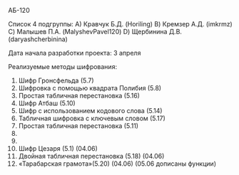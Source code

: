 АБ-120

Список 4 подгруппы:
A) Кравчук Б.Д. (Horiling)
B) Кремзер А.Д. (imkrmz)
C) Малышев П.А. (MalyshevPavel120)
D) Щербинина Д.В. (daryashcherbinina)

Дата начала разработки проекта: 3 апреля

Реализуемые методы шифрования: 
1) Шифр Гронсфельда (5.7)
2) Шифровка с помощью квадрата Полибия (5.8)
3) Простая табличная перестановка (5.16)
4) Шифр Атбаш (5.10)
5) Шифр с использованием кодового слова (5.14)
6) Табличная шифровка с ключевым словом (5.17)
7) Простая табличная перестановка (5.11)
8)
9)
10) Шифр Цезаря (5.1) (04.06)
11) Двойная табличная перестановка (5.18) (04.06) 
12) «Тарабарская грамота»(5.20) (04.06)
(05.06 дописаны функции)
